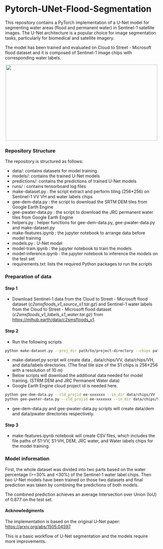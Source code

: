 # Pytorch-UNet-Flood-Segmentation

This repository contains a PyTorch implementation of a U-Net model for segmenting water areas (flood and permanent water) in Sentinel-1 satellite images. The U-Net architecture is a popular choice for image segmentation tasks, particularly for biomedical and satellite imagery.

The model has been trained and evaluated on Cloud to Street - Microsoft flood dataset and it is composed of Sentinel-1 image chips with corresponding water labels.

<p align="center">
<img src="predictions/preds.gif" width="500" height="250" />
</p>

### Repository Structure
The repository is structured as follows:

* data/: contains datasets for model training
* models/: contains the trained U-Net models
* predictions/: contains the predictions of trained U-Net models
* runs/ : contains tensorboard log files
* make-dataset.py : the script extract and perform tiling (256*256) on Sentinel-1 VV VH and water labels chips
* gee-dem-data.py : the script to download the SRTM DEM tiles from Google Earth Engine
* gee-pwater-data.py : the script to download the JRC permanent water tiles from Google Earth Engine
* helpers.py : helper functions for gee-dem-data.py, gee-pwater-data.py and make-dataset.py
* make-features.ipynb : the jupyter notebook to arrange data before model training
* models.py : U-Net model
* model-train.ipynb : the jupyter notebook to train the models
* model-inference.ipynb : the jupyter notebook to inference the models on the test set
* requirements.txt: lists the required Python packages to run the scripts

### Preparation of data 
#### Step 1
* Download Sentinel-1 data from the Cloud to Street - Microsoft flood dataset (*c2smsfloods_v1_source_s1.tar.gz*) and Sentinel-1 water labels from the Cloud to Street - Microsoft flood dataset (*c2smsfloods_v1_labels_s1_water.tar.gz*) from https://mlhub.earth/data/c2smsfloods_v1.

#### Step 2
* Run the following scripts 
```bash
python make-dataset.py --proj_dir path/to/project-directory --chips path/to/c2smsfloods_v1_source_s1.tar.gz  --labels path/to/c2smsfloods_v1_labels_s1_water.tar.gz
```
* make-dataset.py script will create data , data/chips/VV, data/chips/VH, and data/labels directories. (The final tile size of the S1 chips is 256*256 with a resolution of 10 m)
* Below scripts will download the additional data needed for model training. (STRM DEM and JRC Permanent Water data)
* Google Earth Engine cloud project id is needed here.
```bash
python gee-dem-data.py --cld_projid ee-xxxxxxx --in_dir data/chips/VV  --out_dir data
python gee-pwater-data.py --cld_projid ee-xxxxxxx --in_dir data/chips/VV  --out_dir data
```
* gee-dem-data.py and gee-pwater-data.py scripts will create data/dem and data/pwater directories respectively.

#### Step 3
* make-features.ipynb notebook will create CSV files, which includes the file paths of S1-VV, S1-VH, DEM, JRC water, and Water labels chips for the model training.

### Model information
First, the whole dataset was divided into two parts based on the water percentage (>=30% and <30%) of the Sentinel-1 water label chips. Then two U-Net models have been trained on those two datasets and final prediction was taken by combining the predictions of both models. 

The combined prediction achieves an average Intersection over Union (IoU) of 0.877 on the test set.

#### Acknowledgments
The implementation is based on the original U-Net paper: https://arxiv.org/abs/1505.04597.

This is a basic workflow of U-Net segmentation and the models require more improvements.

